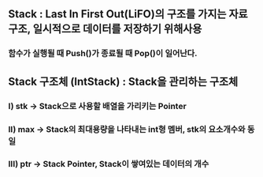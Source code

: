 ## Stack : Last In First Out(LiFO)의 구조를 가지는 자료구조, 일시적으로 데이터를 저장하기 위해사용
### 함수가 실행될 때 Push()가 종료될 때 Pop()이 일어난다.

## Stack 구조체 (IntStack) : Stack을 관리하는 구조체

### I) stk -> Stack으로 사용할 배열을 가리키는 Pointer
### II) max -> Stack의 최대용량을 나타내는 int형 멤버, stk의 요소개수와 동일
### III) ptr -> Stack Pointer, Stack이 쌓여있는 데이터의 개수
